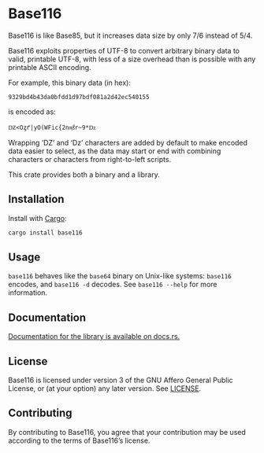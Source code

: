 Base116
=======

Base116 is like Base85, but it increases data size by only 7/6 instead of
5/4.

Base116 exploits properties of UTF-8 to convert arbitrary binary data to
valid, printable UTF-8, with less of a size overhead than is possible with
any printable ASCII encoding.

For example, this binary data (in hex):

```
9329bd4b43da0bfdd1d97bdf081a2d42ec540155
```

is encoded as:

```
Ǳ<Oȥґ|yO(WFic{2n㎨r~9*ǲ
```

Wrapping ‘Ǳ’ and ‘ǲ’ characters are added by default to make encoded data
easier to select, as the data may start or end with combining characters or
characters from right-to-left scripts.

This crate provides both a binary and a library.

Installation
------------

Install with [Cargo](https://doc.rust-lang.org/cargo/):

```bash
cargo install base116
```

Usage
-----

`base116` behaves like the `base64` binary on Unix-like systems: `base116`
encodes, and `base116 -d` decodes. See `base116 --help` for more information.

Documentation
-------------

[Documentation for the library is available on docs.rs.][docs]

[docs]: https://docs.rs/base116

License
-------

Base116 is licensed under version 3 of the GNU Affero General Public License,
or (at your option) any later version. See [LICENSE](LICENSE).

Contributing
------------

By contributing to Base116, you agree that your contribution may be used
according to the terms of Base116’s license.
